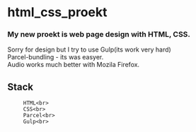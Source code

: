 # html_css_proekt

### My new proekt is web page design with HTML, CSS.
Sorry for design but I try to use  Gulp(its work very hard)<br>
                                    Parcel-bundling - its was easyer.<br>
                                    Audio works much better with Mozila Firefox.<br>
## Stack    
         HTML<br>
         CSS<br>
         Parcel<br>
         Gulp<br>

